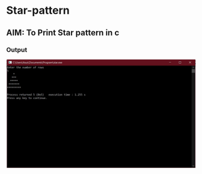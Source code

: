 # Star-pattern
## AIM: To Print Star pattern in c
### Output
![Output](https://github.com/HrithikKarjule/Output-Images/blob/master/Star.JPG)

